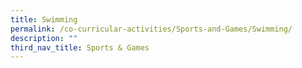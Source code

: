 ```yaml
---
title: Swimming
permalink: /co-curricular-activities/Sports-and-Games/Swimming/
description: ""
third_nav_title: Sports & Games
---
```

